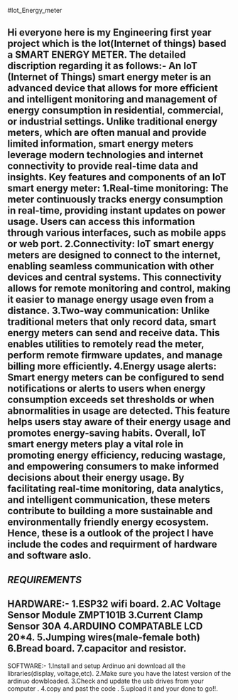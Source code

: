#Iot_Energy_meter

Hi everyone here is my Engineering first year project which is the Iot(Internet of things) based a SMART ENERGY METER.
The detailed discription regarding it as follows:-
An IoT (Internet of Things) smart energy meter is an advanced device that allows for more efficient and intelligent monitoring and management of energy consumption in residential, commercial, or industrial settings. Unlike traditional energy meters, which are often manual and provide limited information, smart energy meters leverage modern technologies and internet connectivity to provide real-time data and insights.
Key features and components of an IoT smart energy meter:
1.Real-time monitoring: The meter continuously tracks energy consumption in real-time, providing instant updates on power usage. Users can access this information through various interfaces, such as mobile apps or web port.
2.Connectivity: IoT smart energy meters are designed to connect to the internet, enabling seamless communication with other devices and central systems. This connectivity allows for remote monitoring and control, making it easier to manage energy usage even from a distance.
3.Two-way communication: Unlike traditional meters that only record data, smart energy meters can send and receive data. This enables utilities to remotely read the meter, perform remote firmware updates, and manage billing more efficiently.
4.Energy usage alerts: Smart energy meters can be configured to send notifications or alerts to users when energy consumption exceeds set thresholds or when abnormalities in usage are detected. This feature helps users stay aware of their energy usage and promotes energy-saving habits.
Overall, IoT smart energy meters play a vital role in promoting energy efficiency, reducing wastage, and empowering consumers to make informed decisions about their energy usage. By facilitating real-time monitoring, data analytics, and intelligent communication, these meters contribute to building a more sustainable and environmentally friendly energy ecosystem.
Hence, these is a outlook of the project I have include the codes and requirment of hardware and software aslo.
-----------------------------------------------------------------------------------------------------------------------------------------
*REQUIREMENTS*
------------------------------------------------------------------------------------------------------------------------------------------
HARDWARE:-
1.ESP32 wifi board.
2.AC Voltage Sensor Module ZMPT101B
3.Current Clamp Sensor 30A
4.ARDUINO COMPATABLE LCD 20*4.
5.Jumping wires(male-female both)
6.Bread board.
7.capacitor and resistor.
------------------------------------------------------------------------------------------------------------------------------------------
SOFTWARE:-
1.Install and setup Ardinuo ani download all the libraries(display, voltage,etc).
2.Make sure you have the latest version of the ardinuo dowbloaded.
3.Check and update the usb drives from your computer .
4.copy and past the code .
5.upload it and your done to go!!.
